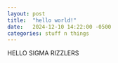 ```yaml
---
layout: post
title:  "hello world!"
date:   2024-12-10 14:22:00 -0500
categories: stuff n things
---
```

HELLO SIGMA RIZZLERS